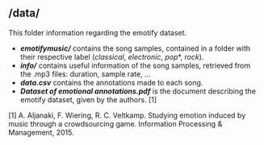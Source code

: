 ## /data/

This folder information regarding the emotify dataset.

- ***emotifymusic/*** contains the song samples, contained in a folder with their respective label (*classical*, *electronic*, *pop**, *rock*).
- ***info/*** contains useful information of the song samples, retrieved from the .mp3 files: duration, sample rate, ...
- ***data.csv*** contains the annotations made to each song.
- ***Dataset of emotional annotations.pdf*** is the document describing the emotify dataset, given by the authors. [1] 

[1] A. Aljanaki, F. Wiering, R. C. Veltkamp. Studying emotion induced by music through a crowdsourcing game. Information Processing & Management, 2015.







